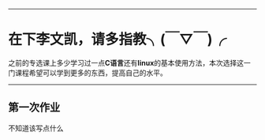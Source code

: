 ***
# 在下李文凯，请多指教╮(￣▽￣)╭
之前的专选课上多少学习过一点**C语言**还有**linux**的基本使用方法，本次选择这一门课程希望可以学到更多的东西，提高自己的水平。
***
## 第一次作业
不知道该写点什么
